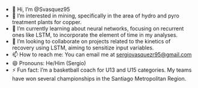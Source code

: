 - 👋 Hi, I’m @Svasquez95
- 👀 I’m interested in mining, specifically in the area of hydro and pyro treatment plants for copper.
- 🌱 I’m currently learning about neural networks, focusing on recurrent ones like LSTM, to incorporate the element of time in my analyses.
- 💞️ I’m looking to collaborate on projects related to the kinetics of recovery using LSTM, aiming to sensitize input variables.
- 📫 How to reach me: You can email me at sergiovasquezr95@gmail.com
- 😄 Pronouns: He/Him (Sergio)
- ⚡ Fun fact: I’m a basketball coach for U13 and U15 categories. My teams have won several championships in the Santiago Metropolitan Region.


<!---
Svasquez95/Svasquez95 is a ✨ special ✨ repository because its `README.md` (this file) appears on your GitHub profile.
You can click the Preview link to take a look at your changes.
--->
